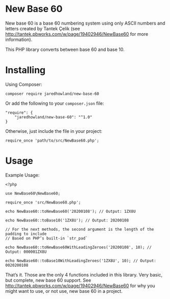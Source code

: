 New Base 60
===========

New base 60 is a base 60 numbering system using only ASCII numbers and letters created by Tantek Çelik (see <http://tantek.pbworks.com/w/page/19402946/NewBase60> for more information).

This PHP library converts between base 60 and base 10.

Installing
==========
Using Composer:

`composer require jaredhowland/new-base-60`

Or add the following to your `composer.json` file:

```
"require": {
    "jaredhowland/new-base-60": "^1.0"
}
```

Otherwise, just include the file in your project:

`require_once 'path/to/src/NewBase60.php';`

Usage
=====
Example Usage:

```
<?php

use NewBase60\NewBase60;

require_once 'src/NewBase60.php';

echo NewBase60::toNewBase60('20200108'); // Output: 1ZX8U

echo NewBase60::toBase10('1ZX8U'); // Output: 20200108

// For the next methods, the second argument is the length of the padding to include
// Based on PHP’s built-in `str_pad`

echo NewBase60::toNewBase60WithLeadingZeroes('20200108', 10); // Output: 000001ZX8U

echo NewBase60::toBase10WithLeadingZeroes('1ZX8U', 10); // Output: 0020200108
```

That’s it. Those are the only 4 functions included in this library. Very basic, but complete, new base 60 support. See <http://tantek.pbworks.com/w/page/19402946/NewBase60> for why you might want to use, or not use, new base 60 in a project.